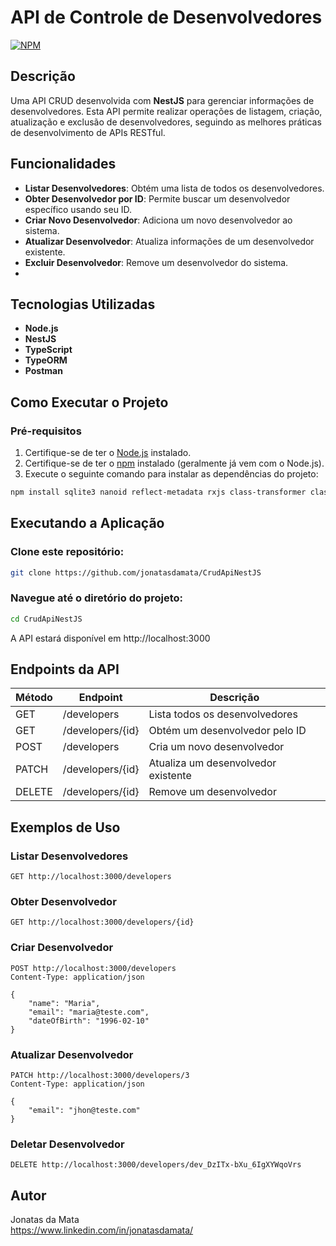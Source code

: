 # API de Controle de Desenvolvedores
[![NPM](https://img.shields.io/npm/l/react)](https://github.com/jonatasdamata/CrudApiNestJS/blob/main/LICENSE) 


## Descrição
Uma API CRUD desenvolvida com **NestJS** para gerenciar informações de desenvolvedores. Esta API permite realizar operações de listagem, criação, atualização e exclusão de desenvolvedores, seguindo as melhores práticas de desenvolvimento de APIs RESTful.


## Funcionalidades

- **Listar Desenvolvedores**: Obtém uma lista de todos os desenvolvedores.
- **Obter Desenvolvedor por ID**: Permite buscar um desenvolvedor específico usando seu ID.
- **Criar Novo Desenvolvedor**: Adiciona um novo desenvolvedor ao sistema.
- **Atualizar Desenvolvedor**: Atualiza informações de um desenvolvedor existente.
- **Excluir Desenvolvedor**: Remove um desenvolvedor do sistema.
- 

## Tecnologias Utilizadas

- **Node.js**
- **NestJS**
- **TypeScript**
- **TypeORM** 
- **Postman** 



## Como Executar o Projeto

### Pré-requisitos

1. Certifique-se de ter o [Node.js](https://nodejs.org/) instalado.
2. Certifique-se de ter o [npm](https://www.npmjs.com/) instalado (geralmente já vem com o Node.js).
3. Execute o seguinte comando para instalar as dependências do projeto:

```bash
npm install sqlite3 nanoid reflect-metadata rxjs class-transformer class-validator typeorm
````


## Executando a Aplicação

### Clone este repositório:
```bash
git clone https://github.com/jonatasdamata/CrudApiNestJS
```

### Navegue até o diretório do projeto:
```bash
cd CrudApiNestJS
```
A API estará disponível em http://localhost:3000


## Endpoints da API

| Método | Endpoint               | Descrição                             |
|--------|------------------------|---------------------------------------|
| GET    | /developers            | Lista todos os desenvolvedores        |
| GET    | /developers/{id}       | Obtém um desenvolvedor pelo ID        |
| POST   | /developers            | Cria um novo desenvolvedor            |
| PATCH  | /developers/{id}       | Atualiza um desenvolvedor existente   |
| DELETE | /developers/{id}       | Remove um desenvolvedor               |


## Exemplos de Uso

### Listar Desenvolvedores
```http
GET http://localhost:3000/developers
```
### Obter Desenvolvedor
```http
GET http://localhost:3000/developers/{id}
```

### Criar Desenvolvedor
```http
POST http://localhost:3000/developers
Content-Type: application/json

{
    "name": "Maria",
    "email": "maria@teste.com",
    "dateOfBirth": "1996-02-10"
}
```

### Atualizar Desenvolvedor
```http
PATCH http://localhost:3000/developers/3
Content-Type: application/json

{
    "email": "jhon@teste.com"
}
```

### Deletar Desenvolvedor
```http
DELETE http://localhost:3000/developers/dev_DzITx-bXu_6IgXYWqoVrs
```




## Autor

Jonatas da Mata <br>
https://www.linkedin.com/in/jonatasdamata/
